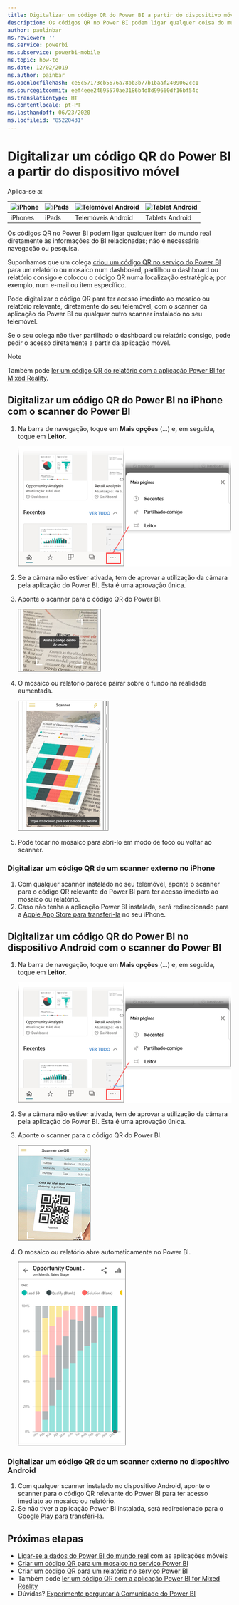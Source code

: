 ```yaml
---
title: Digitalizar um código QR do Power BI a partir do dispositivo móvel
description: Os códigos QR no Power BI podem ligar qualquer coisa do mundo real diretamente às informações do BI relacionadas nas aplicações móveis do Power BI para iPhones e dispositivos Android.
author: paulinbar
ms.reviewer: ''
ms.service: powerbi
ms.subservice: powerbi-mobile
ms.topic: how-to
ms.date: 12/02/2019
ms.author: painbar
ms.openlocfilehash: ce5c57173cb5676a78bb3b77b1baaf2409062cc1
ms.sourcegitcommit: eef4eee24695570ae3186b4d8d99660df16bf54c
ms.translationtype: HT
ms.contentlocale: pt-PT
ms.lasthandoff: 06/23/2020
ms.locfileid: "85220431"
---
```

# <a name="scan-a-power-bi-qr-code-from-your-mobile-device"></a>Digitalizar um código QR do Power BI a partir do dispositivo móvel
Aplica-se a:

| ![iPhone](./media/mobile-apps-qr-code/ios-logo-40-px.png) | ![iPads](./media/mobile-apps-qr-code/ios-logo-40-px.png) | ![Telemóvel Android](././media/mobile-apps-qr-code/android-logo-40-px.png) | ![Tablet Android](././media/mobile-apps-qr-code/android-logo-40-px.png) |
|:--- |:--- |:--- |:--- |
|iPhones |iPads |Telemóveis Android |Tablets Android |

Os códigos QR no Power BI podem ligar qualquer item do mundo real diretamente às informações do BI relacionadas; não é necessária navegação ou pesquisa.

Suponhamos que um colega [criou um código QR no serviço do Power BI](../../create-reports/service-create-qr-code-for-tile.md) para um relatório ou mosaico num dashboard, partilhou o dashboard ou relatório consigo e colocou o código QR numa localização estratégica; por exemplo, num e-mail ou item específico. 

Pode digitalizar o código QR para ter acesso imediato ao mosaico ou relatório relevante, diretamente do seu telemóvel, com o scanner da aplicação do Power BI ou qualquer outro scanner instalado no seu telemóvel. 

Se o seu colega não tiver partilhado o dashboard ou relatório consigo, pode pedir o acesso diretamente a partir da aplicação móvel. 

> [!NOTE]
> Também pode [ler um código QR do relatório com a aplicação Power BI for Mixed Reality](mobile-mixed-reality-app.md#scan-a-report-qr-code-in-holographic-view).

## <a name="scan-a-power-bi-qr-code-on-your-iphone-with-the-power-bi-scanner"></a>Digitalizar um código QR do Power BI no iPhone com o scanner do Power BI

1. Na barra de navegação, toque em **Mais opções** (...) e, em seguida, toque em **Leitor**.

    ![](media/mobile-apps-qr-code/power-bi-scanner.png)

2. Se a câmara não estiver ativada, tem de aprovar a utilização da câmara pela aplicação do Power BI. Esta é uma aprovação única. 
 
3. Aponte o scanner para o código QR do Power BI. 
   
    ![](media/mobile-apps-qr-code/power-bi-align-qr-code.png)
4. O mosaico ou relatório parece pairar sobre o fundo na realidade aumentada.
   
    ![](media/mobile-apps-qr-code/power-bi-ios-qr-ar-scanner.png)

5. Pode tocar no mosaico para abri-lo em modo de foco ou voltar ao scanner.

### <a name="scan-a-qr-code-from-an-external-scanner-on-your-iphone"></a>Digitalizar um código QR de um scanner externo no iPhone
1. Com qualquer scanner instalado no seu telemóvel, aponte o scanner para o código QR relevante do Power BI para ter acesso imediato ao mosaico ou relatório. 
2. Caso não tenha a aplicação Power BI instalada, será redirecionado para a [Apple App Store para transferi-la](https://go.microsoft.com/fwlink/?LinkId=522062) no seu iPhone.

## <a name="scan-a-power-bi-qr-code-on-your-android-device-with-the-power-bi-scanner"></a>Digitalizar um código QR do Power BI no dispositivo Android com o scanner do Power BI

1. Na barra de navegação, toque em **Mais opções** (...) e, em seguida, toque em **Leitor**.

    ![](media/mobile-apps-qr-code/power-bi-scanner.png)

2. Se a câmara não estiver ativada, tem de aprovar a utilização da câmara pela aplicação do Power BI. Esta é uma aprovação única. 

3. Aponte o scanner para o código QR do Power BI. 
   
    ![](media/mobile-apps-qr-code/pbi_iph_qrscan.png)
4. O mosaico ou relatório abre automaticamente no Power BI.
   
    ![](media/mobile-apps-qr-code/power-bi-android-tile.png)

### <a name="scan-a-qr-code-from-an-external-scanner-on-your-android-device"></a>Digitalizar um código QR de um scanner externo no dispositivo Android
1. Com qualquer scanner instalado no dispositivo Android, aponte o scanner para o código QR relevante do Power BI para ter acesso imediato ao mosaico ou relatório. 
2. Se não tiver a aplicação Power BI instalada, será redirecionado para o [Google Play para transferi-la](https://go.microsoft.com/fwlink/?LinkID=544867). 

## <a name="next-steps"></a>Próximas etapas
* [Ligar-se a dados do Power BI do mundo real](mobile-apps-data-in-real-world-context.md) com as aplicações móveis
* [Criar um código QR para um mosaico no serviço Power BI](../../create-reports/service-create-qr-code-for-tile.md)
* [Criar um código QR para um relatório no serviço Power BI](../../create-reports/service-create-qr-code-for-report.md)
* Também pode [ler um código QR com a aplicação Power BI for Mixed Reality](mobile-mixed-reality-app.md)
* Dúvidas? [Experimente perguntar à Comunidade do Power BI](https://community.powerbi.com/)
